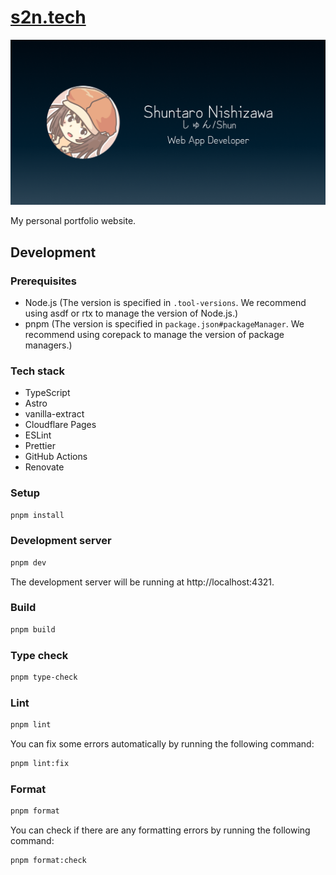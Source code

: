 # [s2n.tech](https://s2n.tech)

![](./public/og-image.png)

My personal portfolio website.

## Development

### Prerequisites

- Node.js (The version is specified in `.tool-versions`. We recommend using asdf or rtx to manage the version of Node.js.)
- pnpm (The version is specified in `package.json#packageManager`. We recommend using corepack to manage the version of package managers.)

### Tech stack

- TypeScript
- Astro
- vanilla-extract
- Cloudflare Pages
- ESLint
- Prettier
- GitHub Actions
- Renovate

### Setup

```sh
pnpm install
```

### Development server

```sh
pnpm dev
```

The development server will be running at http://localhost:4321.

### Build

```sh
pnpm build
```

### Type check

```sh
pnpm type-check
```

### Lint

```sh
pnpm lint
```

You can fix some errors automatically by running the following command:

```sh
pnpm lint:fix
```

### Format

```sh
pnpm format
```

You can check if there are any formatting errors by running the following command:

```sh
pnpm format:check
```
